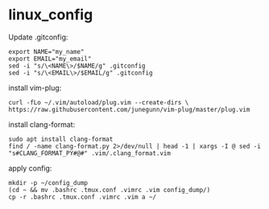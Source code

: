 # linux_config

Update .gitconfig:
```
export NAME="my_name"
export EMAIL="my_email"
sed -i "s/\<NAME\>/$NAME/g" .gitconfig
sed -i "s/\<EMAIL\>/$EMAIL/g" .gitconfig
```
install vim-plug:
```
curl -fLo ~/.vim/autoload/plug.vim --create-dirs \
https://raw.githubusercontent.com/junegunn/vim-plug/master/plug.vim
```
install clang-format:
```
sudo apt install clang-format
find / -name clang-format.py 2>/dev/null | head -1 | xargs -I @ sed -i "s#CLANG_FORMAT_PY#@#" .vim/.clang_format.vim
```
apply config:
```
mkdir -p ~/config_dump
(cd ~ && mv .bashrc .tmux.conf .vimrc .vim config_dump/)
cp -r .bashrc .tmux.conf .vimrc .vim a ~/
```
